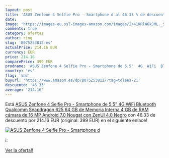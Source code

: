 ```yaml
---
layout: post
title: 'ASUS Zenfone 4 Selfie Pro - Smartphone d al 46.33 % de descuento'
date: 
image: 'https://images-eu.ssl-images-amazon.com/images/I/41KRlW6kJML._SL200_.jpg'
comments: true
category: ofertas
author: ring
slug: 'B075Z53812-es'
actualPrice: 214.16 EUR
currency: EUR
price: 214.16
comparePrice: 399 EUR
prodname: 'ASUS Zenfone 4 Selfie Pro - Smartphone de 5.5"  4G  WiFi  Bluetooth  Qualcomm Snapdragon 625  64 GB de Memoria Interna  4 GB de RAM  cámara de 16 MP  Android 7.0 Nougat con ZenUI 4.0  Negro'
country: 'es'
flag: '🇪🇸'
buyurl: 'https://www.amazon.es/dp/B075Z53812/?tag=tolees-21'
descuento: '46.33'
average: '214.16'
---
```


Está [ASUS Zenfone 4 Selfie Pro - Smartphone de 5.5"  4G  WiFi  Bluetooth  Qualcomm Snapdragon 625  64 GB de Memoria Interna  4 GB de RAM  cámara de 16 MP  Android 7.0 Nougat con ZenUI 4.0  Negro](https://www.amazon.es/dp/B075Z53812/?tag=tolees-21) con 46.33 de descuento por 214.16 EUR (original: 399 EUR) en el siguiente enlace!

[![ASUS Zenfone 4 Selfie Pro - Smartphone d](https://images-eu.ssl-images-amazon.com/images/I/41KRlW6kJML._SL200_.jpg)](https://www.amazon.es/dp/B075Z53812/?tag=tolees-21)

ℹ️:


[Ver la oferta!!](https://www.amazon.es/dp/B075Z53812/?tag=tolees-21)
